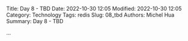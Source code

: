 Title: Day 8 - TBD
Date: 2022-10-30 12:05
Modified: 2022-10-30 12:05
Category: Technology
Tags: redis
Slug: 08_tbd
Authors: Michel Hua
Summary: Day 8 - TBD

...
